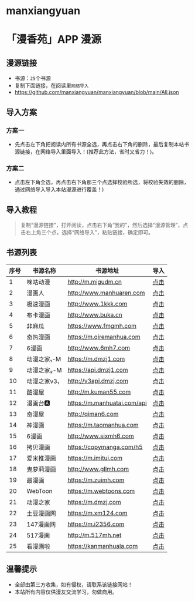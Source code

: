 # manxiangyuan

# **「漫香苑」APP 漫源** 

## 漫源链接

- 书源：`25`个书源
- 复制下面链接，在阅读里`网络导入`
- https://github.com/manxiangyuan/manxiangyuan/blob/main/All.json


## 导入方案

### 方案一
- 先点击左下角把阅读内所有书源全选，再点击右下角的删除，最后复制本站书源链接，在网络导入里面导入！(推荐此方法，省时又省力！)。

### 方案二
- 点击左下角全选，再点击右下角那三个点选择校验所选，将校验失效的删除，通过网络导入导入本站漫源进行覆盖！)


## 导入教程

> 复制“漫源链接”，打开阅读，点击右下角“我的”，然后选择“漫源管理”，点击右上角三个点，选择“网络导入”，粘贴链接，确定即可。

##  书源列表

|序号 | 书源名称  | 书源地址  | 导入 |
| ------------ | ------------ | ------------ | ------------ |
| 1 | 咪咕动漫 | http://m.migudm.cn | <a href="https://github.com/manxiangyuan/manxiangyuan/blob/main/All.json">点击</a>
| 2 | 漫画人 | http://www.manhuaren.com	 | <a href="https://github.com/manxiangyuan/manxiangyuan/blob/main/All.json">点击</a>
| 3 | 极速漫画 | http://www.1kkk.com	 | <a href="https://github.com/manxiangyuan/manxiangyuan/blob/main/All.json">点击</a>
| 4 | 布卡漫画 | http://www.buka.cn | <a href="https://github.com/manxiangyuan/manxiangyuan/blob/main/All.json">点击</a>
| 5 | 非麻瓜 | https://www.fmgmh.com | <a href="https://github.com/manxiangyuan/manxiangyuan/blob/main/All.json">点击</a>
| 6 | 奇热漫画 | https://m.qiremanhua.com | <a href="https://github.com/manxiangyuan/manxiangyuan/blob/main/All.json">点击</a>
| 7 | 6漫画 | http://www.6mh7.com | <a href="https://github.com/manxiangyuan/manxiangyuan/blob/main/All.json">点击</a>
| 8 | 动漫之家₁-M | https://m.dmzj1.com | <a href="https://github.com/manxiangyuan/manxiangyuan/blob/main/All.json">点击</a>
| 9 | 动漫之家₂-M | https://api.dmzj1.com | <a href="https://github.com/manxiangyuan/manxiangyuan/blob/main/All.json">点击</a>
| 10 | 动漫之家v3₁ | http://v3api.dmzj.com | <a href="https://github.com/manxiangyuan/manxiangyuan/blob/main/All.json">点击</a>
| 11 | 酷漫屋 | http://m.kuman55.com | <a href="https://github.com/manxiangyuan/manxiangyuan/blob/main/All.json">点击</a>
| 12 | 漫画台🅰 | https://m.manhuatai.com/api | <a href="https://github.com/manxiangyuan/manxiangyuan/blob/main/All.json">点击</a>
| 13 | 奇漫屋 | http://qiman6.com | <a href="https://github.com/manxiangyuan/manxiangyuan/blob/main/All.json">点击</a>
| 14 | 神漫画 | https://m.taomanhua.com | <a href="https://github.com/manxiangyuan/manxiangyuan/blob/main/All.json">点击</a>
| 15 | 6漫画 | http://www.sixmh6.com | <a href="https://github.com/manxiangyuan/manxiangyuan/blob/main/All.json">点击</a>
| 16 | 拷贝漫画 | https://copymanga.com/h5 | <a href="https://github.com/manxiangyuan/manxiangyuan/blob/main/All.json">点击</a>
| 17 | 爱米推漫画 | https://m.imitui.com | <a href="https://github.com/manxiangyuan/manxiangyuan/blob/main/All.json">点击</a>
| 18 | 鬼萝莉漫画 | http://www.gllmh.com | <a href="https://github.com/manxiangyuan/manxiangyuan/blob/main/All.json">点击</a>
| 19 | 最漫画 | https://m.zuimh.com | <a href="https://github.com/manxiangyuan/manxiangyuan/blob/main/All.json">点击</a>
| 20 | WebToon | https://m.webtoons.com | <a href="https://github.com/manxiangyuan/manxiangyuan/blob/main/All.json">点击</a>
| 21 | 动漫之家 | https://m.dmzj.com | <a href="https://github.com/manxiangyuan/manxiangyuan/blob/main/All.json">点击</a>
| 22 | 土豆漫画网 | https://m.xm124.com | <a href="https://github.com/manxiangyuan/manxiangyuan/blob/main/All.json">点击</a>
| 23 | 147漫画网 | https://m.i2356.com | <a href="https://github.com/manxiangyuan/manxiangyuan/blob/main/All.json">点击</a>
| 24 | 517漫画 | http://m.517mh.net | <a href="https://github.com/manxiangyuan/manxiangyuan/blob/main/All.json">点击</a>
| 25 | 看漫画啦 | https://kanmanhuala.com | <a href="https://github.com/manxiangyuan/manxiangyuan/blob/main/All.json">点击</a>


## 温馨提示

- 全部由第三方收集，如有侵权，请联系该链接网站！
- 本站所有内容仅供漫友交流学习，勿做商用。
    
